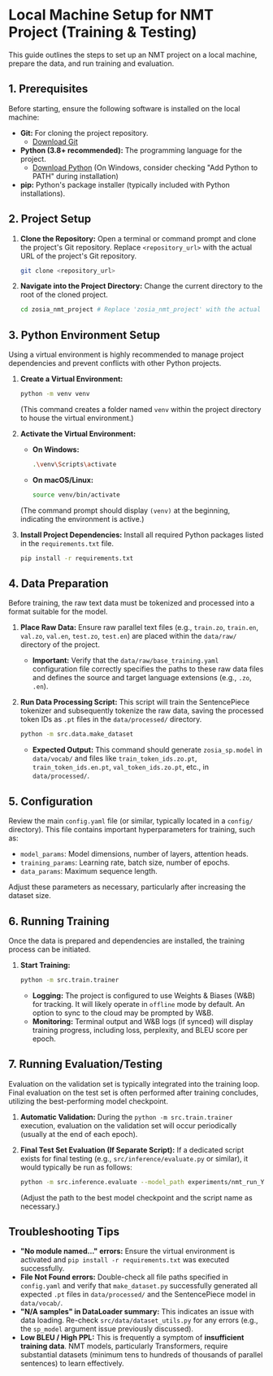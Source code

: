 # Local Machine Setup for NMT Project (Training & Testing)

This guide outlines the steps to set up an NMT project on a local machine, prepare the data, and run training and evaluation.

## 1. Prerequisites

Before starting, ensure the following software is installed on the local machine:

* **Git:** For cloning the project repository.
  * [Download Git](https://git-scm.com/downloads)
* **Python (3.8+ recommended):** The programming language for the project.
  * [Download Python](https://www.python.org/downloads/) (On Windows, consider checking "Add Python to PATH" during installation)
* **pip:** Python's package installer (typically included with Python installations).

## 2. Project Setup

1. **Clone the Repository:**
    Open a terminal or command prompt and clone the project's Git repository. Replace `<repository_url>` with the actual URL of the project's Git repository.

    ```bash
    git clone <repository_url>
    ```

2. **Navigate into the Project Directory:**
    Change the current directory to the root of the cloned project.

    ```bash
    cd zosia_nmt_project # Replace 'zosia_nmt_project' with the actual name of the cloned project folder.
    ```

## 3. Python Environment Setup

Using a virtual environment is highly recommended to manage project dependencies and prevent conflicts with other Python projects.

1. **Create a Virtual Environment:**

    ```bash
    python -m venv venv
    ```

    (This command creates a folder named `venv` within the project directory to house the virtual environment.)

2. **Activate the Virtual Environment:**
    * **On Windows:**

        ```bash
        .\venv\Scripts\activate
        ```

    * **On macOS/Linux:**

        ```bash
        source venv/bin/activate
        ```

    (The command prompt should display `(venv)` at the beginning, indicating the environment is active.)

3. **Install Project Dependencies:**
    Install all required Python packages listed in the `requirements.txt` file.

    ```bash
    pip install -r requirements.txt
    ```

## 4. Data Preparation

Before training, the raw text data must be tokenized and processed into a format suitable for the model.

1. **Place Raw Data:**
    Ensure raw parallel text files (e.g., `train.zo`, `train.en`, `val.zo`, `val.en`, `test.zo`, `test.en`) are placed within the `data/raw/` directory of the project.

    * **Important:** Verify that the `data/raw/base_training.yaml` configuration file correctly specifies the paths to these raw data files and defines the source and target language extensions (e.g., `.zo`, `.en`).

2. **Run Data Processing Script:**
    This script will train the SentencePiece tokenizer and subsequently tokenize the raw data, saving the processed token IDs as `.pt` files in the `data/processed/` directory.

    ```bash
    python -m src.data.make_dataset
    ```

    * **Expected Output:** This command should generate `zosia_sp.model` in `data/vocab/` and files like `train_token_ids.zo.pt`, `train_token_ids.en.pt`, `val_token_ids.zo.pt`, etc., in `data/processed/`.

## 5. Configuration

Review the main `config.yaml` file (or similar, typically located in a `config/` directory). This file contains important hyperparameters for training, such as:

* `model_params`: Model dimensions, number of layers, attention heads.
* `training_params`: Learning rate, batch size, number of epochs.
* `data_params`: Maximum sequence length.

Adjust these parameters as necessary, particularly after increasing the dataset size.

## 6. Running Training

Once the data is prepared and dependencies are installed, the training process can be initiated.

1. **Start Training:**

    ```bash
    python -m src.train.trainer
    ```

    * **Logging:** The project is configured to use Weights & Biases (W&B) for tracking. It will likely operate in `offline` mode by default. An option to sync to the cloud may be prompted by W&B.
    * **Monitoring:** Terminal output and W&B logs (if synced) will display training progress, including loss, perplexity, and BLEU score per epoch.

## 7. Running Evaluation/Testing

Evaluation on the validation set is typically integrated into the training loop. Final evaluation on the test set is often performed after training concludes, utilizing the best-performing model checkpoint.

1. **Automatic Validation:**
    During the `python -m src.train.trainer` execution, evaluation on the validation set will occur periodically (usually at the end of each epoch).

2. **Final Test Set Evaluation (If Separate Script):**
    If a dedicated script exists for final testing (e.g., `src/inference/evaluate.py` or similar), it would typically be run as follows:

    ```bash
    python -m src.inference.evaluate --model_path experiments/nmt_run_YYYYMMDD_HHMMSS/checkpoints/best_model.pt
    ```

    (Adjust the path to the best model checkpoint and the script name as necessary.)

## Troubleshooting Tips

* **"No module named..." errors:** Ensure the virtual environment is activated and `pip install -r requirements.txt` was executed successfully.
* **File Not Found errors:** Double-check all file paths specified in `config.yaml` and verify that `make_dataset.py` successfully generated all expected `.pt` files in `data/processed/` and the SentencePiece model in `data/vocab/`.
* **"N/A samples" in DataLoader summary:** This indicates an issue with data loading. Re-check `src/data/dataset_utils.py` for any errors (e.g., the `sp_model` argument issue previously discussed).
* **Low BLEU / High PPL:** This is frequently a symptom of **insufficient training data**. NMT models, particularly Transformers, require substantial datasets (minimum tens to hundreds of thousands of parallel sentences) to learn effectively.
